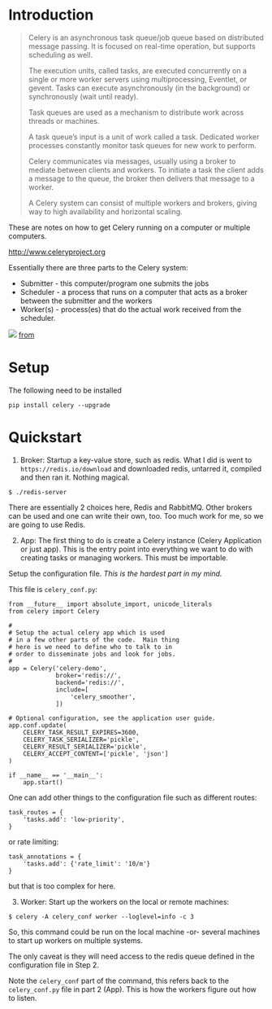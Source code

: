 # Introduction

> Celery is an asynchronous task queue/job queue based on distributed message passing.    It is focused on real-time operation, but supports scheduling as well.
> 
> The execution units, called tasks, are executed concurrently on a single or more worker servers using multiprocessing, Eventlet, or gevent. Tasks can execute asynchronously (in the background) or synchronously (wait until ready).
> 
> Task queues are used as a mechanism to distribute work across threads or machines.
> 
> A task queue’s input is a unit of work called a task. Dedicated worker processes constantly monitor task queues for new work to perform.
> 
> Celery communicates via messages, usually using a broker to mediate between clients and workers. To initiate a task the client adds a message to the queue, the broker then delivers that message to a worker.
> 
> A Celery system can consist of multiple workers and brokers, giving way to high availability and horizontal scaling.

These are notes on how to get Celery running on a computer or multiple computers.

http://www.celeryproject.org

Essentially there are three parts to the Celery system:  
  * Submitter - this computer/program one submits the jobs
  * Scheduler - a process that runs on a computer that acts as a broker between the submitter and the workers
  * Worker(s) - process(es) that do the actual work received from the scheduler.

![](https://vinta-cms.s3.amazonaws.com/media/filer_public/a4/fb/a4fbadbe-6846-4a25-863e-a040accdd69c/results_backend.jpg)
[from](https://www.vinta.com.br/blog/2017/celery-overview-archtecture-and-how-it-works/)


# Setup

The following need to be installed

```
pip install celery --upgrade
```


# Quickstart

1) Broker: Startup a key-value store, such as redis. What I did is went to `https://redis.io/download` and downloaded redis, untarred it, compiled and then ran it. Nothing magical.


```
$ ./redis-server
```

There are essentially 2 choices here, Redis and RabbitMQ.  Other brokers can be used and one can write their own, too.  Too much work for me, so we are going to use Redis.

2) App: The first thing to do is create a Celery instance (Celery Application or just app).  This is the entry point into everything we want to do with creating tasks or managing workers. This must be importable.

Setup the configuration file. *This is the hardest part in my mind.*

This file is `celery_conf.py`:

```
from __future__ import absolute_import, unicode_literals
from celery import Celery

#
# Setup the actual celery app which is used
# in a few other parts of the code.  Main thing
# here is we need to define who to talk to in
# order to disseminate jobs and look for jobs.
#
app = Celery('celery-demo',
             broker='redis://',
             backend='redis://',
             include=[
                 'celery_smoother',
             ])

# Optional configuration, see the application user guide.
app.conf.update(
    CELERY_TASK_RESULT_EXPIRES=3600,
    CELERY_TASK_SERIALIZER='pickle',
    CELERY_RESULT_SERIALIZER='pickle',
    CELERY_ACCEPT_CONTENT=['pickle', 'json']
)

if __name__ == '__main__':
    app.start()
```

One can add other things to the configuration file such as different routes:
```
task_routes = {
    'tasks.add': 'low-priority',
}
```

or rate limiting:
```
task_annotations = {
    'tasks.add': {'rate_limit': '10/m'}
}
```

but that is too complex for here.

3) Worker: Start up the workers on the local or remote machines:

```
$ celery -A celery_conf worker --loglevel=info -c 3
```

So, this command could be run on the local machine -or- several machines to start up workers on multiple systems.

The only caveat is they will need access to the redis queue defined in the configuration file in Step 2.

Note the `celery_conf` part of the command, this refers back to the `celery_conf.py` file in part 2 (App).  This is how the workers figure out how to listen.

